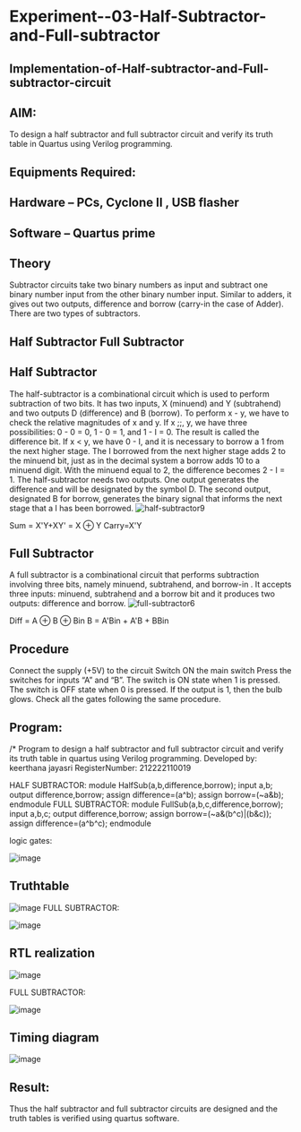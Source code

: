 # Experiment--03-Half-Subtractor-and-Full-subtractor
## Implementation-of-Half-subtractor-and-Full-subtractor-circuit
## AIM:
To design a half subtractor and full subtractor circuit and verify its truth table in Quartus using Verilog programming.

## Equipments Required:
## Hardware – PCs, Cyclone II , USB flasher
## Software – Quartus prime
## Theory
Subtractor circuits take two binary numbers as input and subtract one binary number input from the other binary number input. Similar to adders, it gives out two outputs, difference and borrow (carry-in the case of Adder). There are two types of subtractors.

## Half Subtractor Full Subtractor
## Half Subtractor
The half-subtractor is a combinational circuit which is used to perform subtraction of two bits. It has two inputs, X (minuend) and Y (subtrahend) and two outputs D (difference) and B (borrow). To perform x - y, we have to check the relative magnitudes of x and y. If x ;;, y, we have three possibilities: 0 - 0 = 0, 1 - 0 = 1, and 1 - I = 0. The result is called the difference bit. If x < y, we have 0 - I, and it is necessary to borrow a 1 from the next higher stage. The I borrowed from the next higher stage adds 2 to the minuend bit, just as in the decimal system a borrow adds 10 to a minuend digit. With the minuend equal to 2, the difference becomes 2 - I = 1. The half-subtractor needs two outputs. One output generates the difference and will be designated by the symbol D. The second output, designated B for borrow, generates the binary signal that informs the next stage that a I has been borrowed.
![half-subtractor9](https://user-images.githubusercontent.com/36288975/166112538-58c3bc7c-ee5d-4e6a-ac8d-8e8328efe27a.png)


Sum = X'Y+XY' = X ⊕ Y
Carry=X'Y

## Full Subtractor
A full subtractor is a combinational circuit that performs subtraction involving three bits, namely minuend, subtrahend, and borrow-in . It accepts three inputs: minuend, subtrahend and a borrow bit and it produces two outputs: difference and borrow. 
![full-subtractor6](https://user-images.githubusercontent.com/36288975/166112541-24c68359-3de8-4674-ae22-8272ffc385ed.png)


Diff = A ⊕ B ⊕ Bin B = A'Bin + A'B + BBin

## Procedure
 Connect the supply (+5V) to the circuit Switch ON the main switch Press the switches for inputs “A” and “B”. The switch is ON state when 1 is pressed. The switch is OFF state when 0 is pressed. If the output is 1, then the bulb glows. Check all the gates following the same procedure. 


## Program:

/*
Program to design a half subtractor and full subtractor circuit and verify its truth table in quartus using Verilog programming.
Developed by:  keerthana jayasri
RegisterNumber: 212222110019 

HALF SUBTRACTOR:
module HalfSub(a,b,difference,borrow);
input a,b;
output difference,borrow;
assign difference=(a^b);
assign borrow=(~a&b);
endmodule
FULL SUBTRACTOR:
module FullSub(a,b,c,difference,borrow);
input a,b,c;
output difference,borrow;
assign borrow=(~a&(b^c)|(b&c));
assign difference=(a^b^c);
endmodule

logic gates:

![image](https://github.com/keerthanajayasri/Experiment--03-Half-Subtractor-and-Full-subtractor/assets/121163440/a8fa9f15-5afb-48f7-92c3-75085f33247f)


## Truthtable

![image](https://github.com/keerthanajayasri/Experiment--03-Half-Subtractor-and-Full-subtractor/assets/121163440/848c1eae-bf8b-415c-93d3-7bae3f18eb55)
FULL SUBTRACTOR:


![image](https://github.com/keerthanajayasri/Experiment--03-Half-Subtractor-and-Full-subtractor/assets/121163440/bda6a442-2051-4ebb-b5a2-cdf77a8ca367)

##  RTL realization  
![image](https://github.com/keerthanajayasri/Experiment--03-Half-Subtractor-and-Full-subtractor/assets/121163440/76bde491-a326-464f-9919-e6ddb815f04b)

FULL SUBTRACTOR:



![image](https://github.com/keerthanajayasri/Experiment--03-Half-Subtractor-and-Full-subtractor/assets/121163440/3fb8a9e5-fde2-47e7-9046-30d6ab4771dc)


## Timing diagram 

![image](https://github.com/keerthanajayasri/Experiment--03-Half-Subtractor-and-Full-subtractor/assets/121163440/b6ded3a2-7ece-4d08-b195-ecae3896070a)

## Result:
Thus the half subtractor and full subtractor circuits are designed and the truth tables is verified using quartus software.
